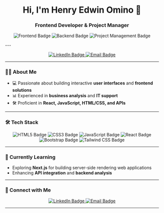 <h1 align="center">Hi, I'm Henry Edwin Omino 👋</h1>
<h3 align="center">Frontend Developer & Project Manager</h3>

<p align="center">
  <img src="https://img.shields.io/badge/Frontend-React-blue" alt="Frontend Badge">
  <img src="https://img.shields.io/badge/Backend-API-yellowgreen" alt="Backend Badge">
  <img src="https://img.shields.io/badge/Business_Analyst-IT-blueviolet" alt="Project Management Badge">
</p>
---
<p align="center">
  <a href="https://www.linkedin.com/in/henryomino/">
    <img src="https://img.shields.io/badge/LinkedIn-Connect-blue" alt="LinkedIn Badge"/>
  </a>
  <a href="mailto:henryedwin@gmail.com">
    <img src="https://img.shields.io/badge/Email-Contact-red" alt="Email Badge"/>
  </a>
</p>

---

### 👨‍💻 About Me
- 💻 Passionate about building interactive **user interfaces** and **frontend solutions**
- 📊 Experienced in **business analysis** and **IT support**
- 🛠️ Proficient in **React, JavaScript, HTML/CSS, and APIs**

---

### 🛠️ Tech Stack
<p align="center">
  <img src="https://img.shields.io/badge/HTML5-E34F26?style=for-the-badge&logo=html5&logoColor=white" alt="HTML5 Badge"/>
  <img src="https://img.shields.io/badge/CSS3-1572B6?style=for-the-badge&logo=css3&logoColor=white" alt="CSS3 Badge"/>
  <img src="https://img.shields.io/badge/JavaScript-F7DF1E?style=for-the-badge&logo=javascript&logoColor=black" alt="JavaScript Badge"/>
  <img src="https://img.shields.io/badge/React-61DAFB?style=for-the-badge&logo=react&logoColor=black" alt="React Badge"/>
  <img src="https://img.shields.io/badge/Bootstrap-563D7C?style=for-the-badge&logo=bootstrap&logoColor=white" alt="Bootstrap Badge"/>
  <img src="https://img.shields.io/badge/Tailwind_CSS-38B2AC?style=for-the-badge&logo=tailwind-css&logoColor=white" alt="Tailwind CSS Badge"/>
</p>

---

### 🌱 Currently Learning
- Exploring **Next.js** for building server-side rendering web applications
- Enhancing **API integration** and **backend analysis**

---

### 🤝 Connect with Me
<p align="center">
  <a href="https://www.linkedin.com/in/henryomino/">
    <img src="https://img.shields.io/badge/LinkedIn-Connect-blue?style=for-the-badge" alt="LinkedIn Badge"/>
  </a>
  <a href="mailto:henryedwin@gmail.com">
    <img src="https://img.shields.io/badge/Email-Contact-red?style=for-the-badge" alt="Email Badge"/>
  </a>
</p>

---


